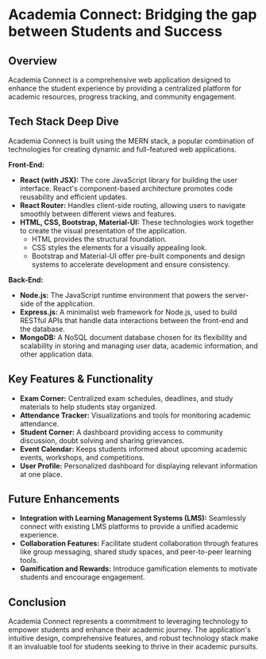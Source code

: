# Academia Connect: Bridging the gap between Students and Success

## Overview

Academia Connect is a comprehensive web application designed to enhance the student experience by providing a centralized platform for academic resources, progress tracking, and community engagement. 

## Tech Stack Deep Dive

Academia Connect is built using the MERN stack, a popular combination of technologies for creating dynamic and full-featured web applications.

**Front-End:**

* **React (with JSX):**  The core JavaScript library for building the user interface. React's component-based architecture promotes code reusability and efficient updates.
* **React Router:**  Handles client-side routing, allowing users to navigate smoothly between different views and features.
* **HTML, CSS, Bootstrap, Material-UI:** These technologies work together to create the visual presentation of the application. 
    * HTML provides the structural foundation.
    * CSS styles the elements for a visually appealing look.
    * Bootstrap and Material-UI offer pre-built components and design systems to accelerate development and ensure consistency.

**Back-End:**

* **Node.js:** The JavaScript runtime environment that powers the server-side of the application.
* **Express.js:** A minimalist web framework for Node.js, used to build RESTful APIs that handle data interactions between the front-end and the database.
* **MongoDB:** A NoSQL document database chosen for its flexibility and scalability in storing and managing user data, academic information, and other application data. 

## Key Features & Functionality

* **Exam Corner:**  Centralized exam schedules, deadlines, and study materials to help students stay organized. 
* **Attendance Tracker:**  Visualizations and tools for monitoring academic attendance.
* **Student Corner:** A dashboard providing access to community discussion, doubt solving and sharing grievances.
* **Event Calendar:**  Keeps students informed about upcoming academic events, workshops, and competitions.
* **User Profile:**  Personalized dashboard for displaying relevant information at one place.

## Future Enhancements

* **Integration with Learning Management Systems (LMS):**  Seamlessly connect with existing LMS platforms to provide a unified academic experience.
* **Collaboration Features:**  Facilitate student collaboration through features like group messaging, shared study spaces, and peer-to-peer learning tools.
* **Gamification and Rewards:**  Introduce gamification elements to motivate students and encourage engagement.

## Conclusion

Academia Connect represents a commitment to leveraging technology to empower students and enhance their academic journey. The application's intuitive design, comprehensive features, and robust technology stack make it an invaluable tool for students seeking to thrive in their academic pursuits. 
